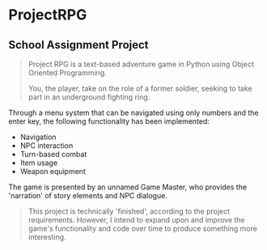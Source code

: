 # ProjectRPG
## School Assignment Project

> Project RPG is a text-based adventure game in Python using Object Oriented Programming. 
>
> You, the player, take on the role of a former soldier, seeking to take part in an underground fighting ring.

Through a menu system that can be navigated using only numbers and the enter key, the following functionality has been implemented:
- Navigation
- NPC interaction
- Turn-based combat
- Item usage
- Weapon equipment

The game is presented by an unnamed Game Master, who provides the 'narration' of story elements and NPC dialogue.

> This project is technically 'finished', according to the project requirements. However, I intend to expand upon and improve the game's functionality and code over time to produce something more interesting. 
